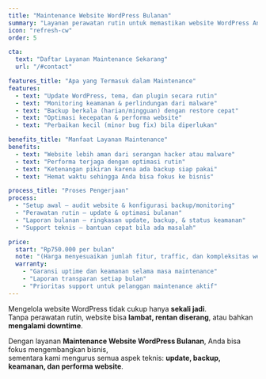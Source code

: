 ```yaml
---
title: "Maintenance Website WordPress Bulanan"
summary: "Layanan perawatan rutin untuk memastikan website WordPress Anda selalu cepat, aman, dan stabil setiap bulan."
icon: "refresh-cw"
order: 5

cta:
  text: "Daftar Layanan Maintenance Sekarang"
  url: "/#contact"

features_title: "Apa yang Termasuk dalam Maintenance"
features:
  - text: "Update WordPress, tema, dan plugin secara rutin"
  - text: "Monitoring keamanan & perlindungan dari malware"
  - text: "Backup berkala (harian/mingguan) dengan restore cepat"
  - text: "Optimasi kecepatan & performa website"
  - text: "Perbaikan kecil (minor bug fix) bila diperlukan"

benefits_title: "Manfaat Layanan Maintenance"
benefits:
  - text: "Website lebih aman dari serangan hacker atau malware"
  - text: "Performa terjaga dengan optimasi rutin"
  - text: "Ketenangan pikiran karena ada backup siap pakai"
  - text: "Hemat waktu sehingga Anda bisa fokus ke bisnis"

process_title: "Proses Pengerjaan"
process:
  - "Setup awal – audit website & konfigurasi backup/monitoring"
  - "Perawatan rutin – update & optimasi bulanan"
  - "Laporan bulanan – ringkasan update, backup, & status keamanan"
  - "Support teknis – bantuan cepat bila ada masalah"

price:
  start: "Rp750.000 per bulan"
  note: "(Harga menyesuaikan jumlah fitur, traffic, dan kompleksitas website)"
  warranty:
    - "Garansi uptime dan keamanan selama masa maintenance"
    - "Laporan transparan setiap bulan"
    - "Prioritas support untuk pelanggan maintenance aktif"
---
```


Mengelola website WordPress tidak cukup hanya **sekali jadi**.  
Tanpa perawatan rutin, website bisa **lambat, rentan diserang**, atau bahkan **mengalami downtime**.

Dengan layanan **Maintenance Website WordPress Bulanan**, Anda bisa fokus mengembangkan bisnis,  
sementara kami mengurus semua aspek teknis: **update, backup, keamanan, dan performa website**.
